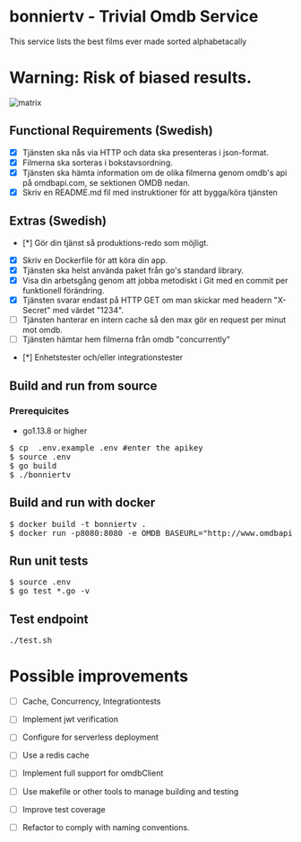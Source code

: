 # bonniertv - Trivial Omdb Service 
This service lists the best films ever made sorted alphabetacally

# Warning: Risk of biased results. 

![matrix](https://m.media-amazon.com/images/M/MV5BNzQzOTk3OTAtNDQ0Zi00ZTVkLWI0MTEtMDllZjNkYzNjNTc4L2ltYWdlXkEyXkFqcGdeQXVyNjU0OTQ0OTY@._V1_SX300.jpg)

## Functional Requirements (Swedish)
- [x] Tjänsten ska nås via HTTP och data ska presenteras i json-format.
- [x] Filmerna ska sorteras i bokstavsordning.
- [x] Tjänsten ska hämta information om de olika filmerna genom omdb's api på omdbapi.com, se sektionen
OMDB nedan.
- [x] Skriv en README.md fil med instruktioner för att bygga/köra tjänsten

## Extras (Swedish)
- [*] Gör din tjänst så produktions-redo som möjligt.
- [x] Skriv en Dockerfile för att köra din app.
- [x] Tjänsten ska helst använda paket från go's standard library.
- [x] Visa din arbetsgång genom att jobba metodiskt i Git med en commit per funktionell förändring.
- [x] Tjänsten svarar endast på HTTP GET om man skickar med headern "X-Secret" med värdet "1234".
- [ ] Tjänsten hanterar en intern cache så den max gör en request per minut mot omdb.
- [ ] Tjänsten hämtar hem filmerna från omdb "concurrently"
- [*] Enhetstester och/eller integrationstester

## Build and run from source
### Prerequicites
  - go1.13.8 or higher
<pre>
$ cp  .env.example .env #enter the apikey
$ source .env
$ go build
$ ./bonniertv
</pre>

## Build and run with docker
<pre>
$ docker build -t bonniertv .
$ docker run -p8080:8080 -e OMDB_BASEURL="http://www.omdbapi.com/" -e OMDB_APIKEY="{api_key}" bonniertv 
</pre>

## Run unit tests
<pre>
$ source .env
$ go test *.go -v
</pre>

## Test endpoint
<pre>
./test.sh
</pre>


# Possible improvements
- [ ] Cache, Concurrency, Integrationtests
- [ ] Implement jwt verification
- [ ] Configure for serverless deployment
- [ ] Use a redis cache
- [ ] Implement full support for omdbClient
- [ ] Use makefile or other tools to manage building and testing
- [ ] Improve test coverage
- [ ] Refactor to comply with naming conventions.  



